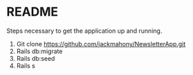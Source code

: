 # README

Steps necessary to get the application up and running.

1. Git clone https://github.com/jackmahony/NewsletterApp.git
2. Rails db:migrate
3. Rails db:seed
4. Rails s
